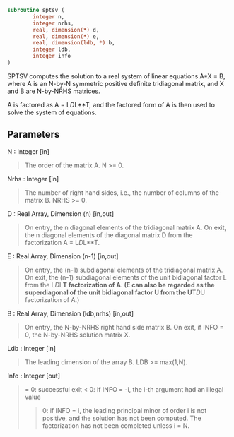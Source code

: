 ```fortran
subroutine sptsv (
		integer n,
		integer nrhs,
		real, dimension(*) d,
		real, dimension(*) e,
		real, dimension(ldb, *) b,
		integer ldb,
		integer info
)
```

 SPTSV computes the solution to a real system of linear equations
 A*X = B, where A is an N-by-N symmetric positive definite tridiagonal
 matrix, and X and B are N-by-NRHS matrices.

 A is factored as A = L*D*L**T, and the factored form of A is then
 used to solve the system of equations.

## Parameters
N : Integer [in]
> The order of the matrix A.  N >= 0.

Nrhs : Integer [in]
> The number of right hand sides, i.e., the number of columns
> of the matrix B.  NRHS >= 0.

D : Real Array, Dimension (n) [in,out]
> On entry, the n diagonal elements of the tridiagonal matrix
> A.  On exit, the n diagonal elements of the diagonal matrix
> D from the factorization A = L*D*L**T.

E : Real Array, Dimension (n-1) [in,out]
> On entry, the (n-1) subdiagonal elements of the tridiagonal
> matrix A.  On exit, the (n-1) subdiagonal elements of the
> unit bidiagonal factor L from the L*D*L**T factorization of
> A.  (E can also be regarded as the superdiagonal of the unit
> bidiagonal factor U from the U**T*D*U factorization of A.)

B : Real Array, Dimension (ldb,nrhs) [in,out]
> On entry, the N-by-NRHS right hand side matrix B.
> On exit, if INFO = 0, the N-by-NRHS solution matrix X.

Ldb : Integer [in]
> The leading dimension of the array B.  LDB >= max(1,N).

Info : Integer [out]
> = 0:  successful exit
> < 0:  if INFO = -i, the i-th argument had an illegal value
> > 0:  if INFO = i, the leading principal minor of order i
> is not positive, and the solution has not been
> computed.  The factorization has not been completed
> unless i = N.

